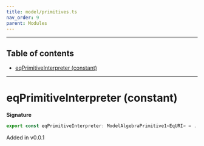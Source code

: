 ```yaml
---
title: model/primitives.ts
nav_order: 9
parent: Modules
---
```


---

<h2 class="text-delta">Table of contents</h2>

- [eqPrimitiveInterpreter (constant)](#eqprimitiveinterpreter-constant)

---

# eqPrimitiveInterpreter (constant)

**Signature**

```ts
export const eqPrimitiveInterpreter: ModelAlgebraPrimitive1<EqURI> = ...
```

Added in v0.0.1

